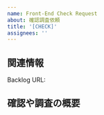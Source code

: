 ```yaml
---
name: Front-End Check Request
about: 確認調査依頼
title: '[CHECK]'
assignees: ''
---
```


## 関連情報

Backlog URL: 

## 確認や調査の概要

